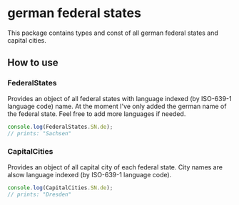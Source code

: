 # german federal states

This package contains types and const of all german federal states and capital cities. 

## How to use

### FederalStates

Provides an object of all federal states with language indexed (by ISO-639-1 language code) name. 
At the moment I've only added the german name of the federal state. Feel free to add more languages if needed.

```javascript
console.log(FederalStates.SN.de);
// prints: "Sachsen"
```

### CapitalCities

Provides an object of all capital city of each federal state. City names are alsow language indexed 
(by ISO-639-1 language code). 

```javascript
console.log(CapitalCities.SN.de);
// prints: "Dresden"
```
